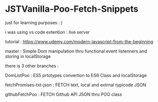 # JSTVanilla-Poo-Fetch-Snippets
just for learning purposes : )

i was using vs code extention : live server 

tutorial : https://www.udemy.com/modern-javascript-from-the-beginning

master : Simple Dom manipulation thru functional event listenners and storing in localStorage

there is 3 other branches : 

  DomListPoo : ES5 prtotypes convertion to ES6 Class and localStorage
  
  fetchPromises-txt-json : FETCH text, local and extrnal typicode JSON
  
  githubFetchPoo : FETCH Github API JSON thru POO class
